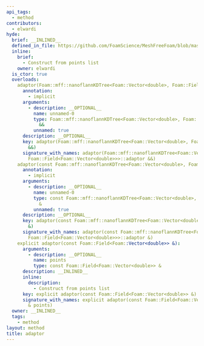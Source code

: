 ```yaml
---
api_tags:
  - method
contributors:
  - elwardi
hyde:
  brief: __INLINED__
  defined_in_file: https://github.com/FoamScience/MeshFreeFoam/blob/master/src/meshfree/kdTrees/nanoflannKDTree/nanoflannKDTree.H
  inline:
    brief:
      - Construct from points list
    owner: elwardi
  is_ctor: true
  overloads:
    adaptor(Foam::mff::nanoflannKDTree<Foam::Vector<double>, Foam::Field<Foam::Vector<double>>>::adaptor &&):
      annotation:
        - implicit
      arguments:
        - description: __OPTIONAL__
          name: unnamed-0
          type: Foam::mff::nanoflannKDTree<Foam::Vector<double>, Foam::Field<Foam::Vector<double>>>::adaptor
            &&
          unnamed: true
      description: __OPTIONAL__
      key: adaptor(Foam::mff::nanoflannKDTree<Foam::Vector<double>, Foam::Field<Foam::Vector<double>>>::adaptor
        &&)
      signature_with_names: adaptor(Foam::mff::nanoflannKDTree<Foam::Vector<double>,
        Foam::Field<Foam::Vector<double>>>::adaptor &&)
    adaptor(const Foam::mff::nanoflannKDTree<Foam::Vector<double>, Foam::Field<Foam::Vector<double>>>::adaptor &):
      annotation:
        - implicit
      arguments:
        - description: __OPTIONAL__
          name: unnamed-0
          type: const Foam::mff::nanoflannKDTree<Foam::Vector<double>, Foam::Field<Foam::Vector<double>>>::adaptor
            &
          unnamed: true
      description: __OPTIONAL__
      key: adaptor(const Foam::mff::nanoflannKDTree<Foam::Vector<double>, Foam::Field<Foam::Vector<double>>>::adaptor
        &)
      signature_with_names: adaptor(const Foam::mff::nanoflannKDTree<Foam::Vector<double>,
        Foam::Field<Foam::Vector<double>>>::adaptor &)
    explicit adaptor(const Foam::Field<Foam::Vector<double>> &):
      arguments:
        - description: __OPTIONAL__
          name: points
          type: const Foam::Field<Foam::Vector<double>> &
      description: __INLINED__
      inline:
        description:
          - Construct from points list
      key: explicit adaptor(const Foam::Field<Foam::Vector<double>> &)
      signature_with_names: explicit adaptor(const Foam::Field<Foam::Vector<double>>
        & points)
  owner: __INLINED__
  tags:
    - method
layout: method
title: adaptor
---
```

